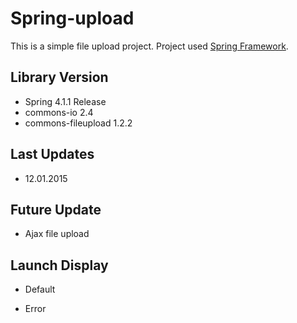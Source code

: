 # Spring-upload

This is a simple file upload project. Project used [Spring Framework](https://spring.io/).

## Library Version

- Spring 4.1.1 Release
- commons-io 2.4
- commons-fileupload 1.2.2

## Last Updates

- 12.01.2015

## Future Update

- Ajax file upload

## Launch Display

- Default

- Error

